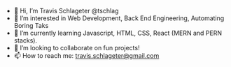 - 👋 Hi, I’m Travis Schlageter @tschlag
- 👀 I’m interested in Web Development, Back End Engineering, Automating Boring Taks
- 🌱 I’m currently learning Javascript, HTML, CSS, React (MERN and PERN stacks). 
- 💞️ I’m looking to collaborate on fun projects!
- 📫 How to reach me: travis.schlageter@gmail.com


